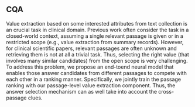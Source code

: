 CQA
---
Value extraction based on some interested
attributes from text collection is an crucial
task in clinical domain. Previous work
often consider the task in a closed-world
context, assuming a single relevant passage
is given or in a restricted scope (e.g.,
value extraction from summary records).
However, for clinical scientific papers, relevant
passages are often unknown and retrieving
them is not at all a trivial task.
Thus, selecting the right value (that involves
many similar candidates) from the
open scope is very challenging. To address
this problem, we propose an end-toend
neural model that enables those answer
candidates from different passages
to compete with each other in a ranking
manner. Specifically, we jointly train
the passage ranking with our passage-level
value extraction component. Thus, the
answer selection mechanism can as well
take into account the cross-passage clues.







